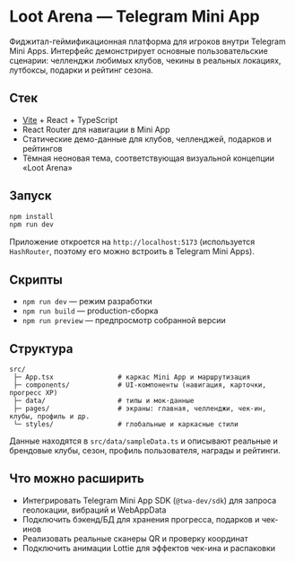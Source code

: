 # Loot Arena — Telegram Mini App

Фиджитал-геймификационная платформа для игроков внутри Telegram Mini Apps. Интерфейс демонстрирует основные пользовательские сценарии: челленджи любимых клубов, чекины в реальных локациях, лутбоксы, подарки и рейтинг сезона.

## Стек

- [Vite](https://vitejs.dev/) + React + TypeScript
- React Router для навигации в Mini App
- Статические демо-данные для клубов, челленджей, подарков и рейтингов
- Тёмная неоновая тема, соответствующая визуальной концепции «Loot Arena»

## Запуск

```bash
npm install
npm run dev
```

Приложение откроется на `http://localhost:5173` (используется `HashRouter`, поэтому его можно встроить в Telegram Mini Apps).

## Скрипты

- `npm run dev` — режим разработки
- `npm run build` — production-сборка
- `npm run preview` — предпросмотр собранной версии

## Структура

```
src/
 ├─ App.tsx                # каркас Mini App и маршрутизация
 ├─ components/            # UI-компоненты (навигация, карточки, прогресс XP)
 ├─ data/                  # типы и мок-данные
 ├─ pages/                 # экраны: главная, челленджи, чек-ин, клубы, профиль и др.
 └─ styles/                # глобальные и каркасные стили
```

Данные находятся в `src/data/sampleData.ts` и описывают реальные и брендовые клубы, сезон, профиль пользователя, награды и рейтинги.

## Что можно расширить

- Интегрировать Telegram Mini App SDK (`@twa-dev/sdk`) для запроса геолокации, вибраций и WebAppData
- Подключить бэкенд/БД для хранения прогресса, подарков и чек-инов
- Реализовать реальные сканеры QR и проверку координат
- Подключить анимации Lottie для эффектов чек-ина и распаковки
